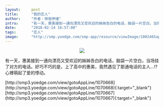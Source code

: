 ```yaml
---
layout:     post
title:      "我的恋人"
author:     "作者：咲坂伊绪"
intro:      "有一天，惠美接到一通向漂亮又受欢迎的姊姊告白的电话，脑袋一片空白，当场挂了对方的电话。好巧不巧的是，上了高中的惠美，竟然遇见了那通电话的主人…!?心裡萌起了爱的悸动。"
date:       "2018-02-14 16:57:00"
tags:       "恋人"
image:      "http://smp.yoedge.com/smp-app/resource/viewImage/1002465appline.png"
---
```

<div style="text-align: center">
<p><img src="http://smp.yoedge.com/smp-app/resource/viewImage/1002465appline.png"/></p>
</div>
<p class="post-meta">
<span>有一天，惠美接到一通向漂亮又受欢迎的姊姊告白的电话，脑袋一片空白，当场挂了对方的电话。好巧不巧的是，上了高中的惠美，竟然遇见了那通电话的主人…!?心裡萌起了爱的悸动。</span>
</p>
[http://smp3.yoedge.com/view/gotoAppLine/1070668](http://smp3.yoedge.com/view/gotoAppLine/1070668){:target="_blank"}
[http://smp3.yoedge.com/view/gotoAppLine/1070667](http://smp3.yoedge.com/view/gotoAppLine/1070667){:target="_blank"}


